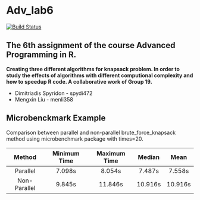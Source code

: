 # Adv_lab6
[![Build Status](https://travis-ci.org/lmxblur/Adv_lab6.svg?branch=master)](https://travis-ci.org/lmxblur/Adv_lab6)
## The 6th assignment of the course Advanced Programming in R.
**Creating three different algorithms for knapsack problem. In order to study the effects of algorithms with different computional complexity and how to speedup R code.
A collaborative work of Group 19.**
  * Dimitriadis Spyridon - spydi472
  * Mengxin Liu - menli358
  
## Microbenckmark Example
Comparison between parallel and non-parallel brute_force_knapsack method using microbenchmark package with times=20.

| Method | Minimum Time | Maximum Time | Median | Mean |
| :---: | :---: | :---: | :---: | :---: |
| Parallel | 7.098s | 8.054s | 7.487s | 7.558s |
| Non-Parallel | 9.845s | 11.846s | 10.916s | 10.916s |

